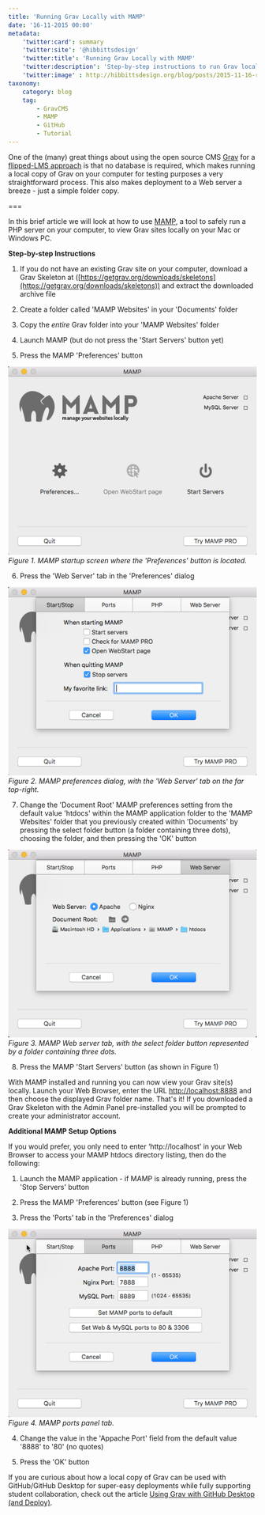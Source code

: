 ```yaml
---
title: 'Running Grav Locally with MAMP'
date: '16-11-2015 00:00'
metadata:
    'twitter:card': summary
    'twitter:site': '@hibbittsdesign'
    'twitter:title': 'Running Grav Locally with MAMP'
    'twitter:description': 'Step-by-step instructions to run Grav locally on your Mac or Windows PC.'
    'twitter:image' : http://hibbittsdesign.org/blog/posts/2015-11-16-running-grav-locally-with-mamp/MAMP-startup-screen.png
taxonomy:
    category: blog
    tag:
        - GravCMS
        - MAMP
        - GitHub
        - Tutorial
---
```


One of the (many) great things about using the open source CMS [Grav](http://getgrav.org) for a [flipped-LMS approach](/posts/2015-10-20-flipped-lms-defined) is that no database is required, which makes running a local copy of Grav on your computer for testing purposes a very straightforward process. This also makes deployment to a Web server a breeze - just a simple folder copy.

===

In this brief article we will look at how to use [MAMP](https://www.mamp.info/en/), a tool to safely run a PHP server on your computer, to view Grav sites locally on your Mac or Windows PC.

**Step-by-step Instructions**

1. If you do not have an existing Grav site on your computer, download a Grav Skeleton at ([https://getgrav.org/downloads/skeletons](https://getgrav.org/downloads/skeletons)) and extract the downloaded archive file

2. Create a folder called 'MAMP Websites' in your 'Documents' folder

3. Copy the _entire_ Grav folder into your 'MAMP Websites' folder

4. Launch MAMP (but do not press the 'Start Servers' button yet)

5. Press the MAMP 'Preferences' button

  ![MAMP startup Screen](MAMP-startup-screen.png)  
  _Figure 1. MAMP startup screen where the 'Preferences' button is located._

6. Press the 'Web Server' tab in the 'Preferences' dialog

  ![MAMP preferences dialog](MAMP-preferences.png)  
  _Figure 2. MAMP preferences dialog, with the 'Web Server' tab on the far top-right._

7. Change the 'Document Root' MAMP preferences setting from the default value 'htdocs' within the MAMP application folder to the 'MAMP Websites' folder that you previously created within 'Documents' by pressing the select folder button (a folder containing three dots), choosing the folder, and then pressing the 'OK' button

  ![MAMP Web server tab](MAMP-web-server.png)  
  _Figure 3. MAMP Web server tab, with the select folder button represented by a folder containing three dots._

8. Press the MAMP 'Start Servers' button (as shown in Figure 1)

With MAMP installed and running you can now view your Grav site(s) locally. Launch your Web Browser,  enter the URL [http://localhost:8888](http://localhost:8888) and then choose the displayed Grav folder name. That's it! If you downloaded a Grav Skeleton with the Admin Panel pre-installed you will be prompted to create your administrator account.

**Additional MAMP Setup Options**

If you would prefer, you only need to enter ‘http://localhost’ in your Web Browser to access your MAMP htdocs directory listing, then do the following:

1. Launch the MAMP application - if MAMP is already running, press the 'Stop Servers' button

2. Press the MAMP 'Preferences' button (see Figure 1)

3. Press the 'Ports' tab in the 'Preferences' dialog

  ![MAMP ports panel tab](MAMP-ports.png)  
  _Figure 4. MAMP ports panel tab._

4. Change the value in the 'Appache Port' field from the default value '8888' to '80' (no quotes)

5. Press the 'OK' button  

If you are curious about how a local copy of Grav can be used with GitHub/GitHub Desktop for super-easy deployments while fully supporting student collaboration, check out the article [Using Grav with GitHub Desktop (and Deploy)](../2015-12-11-using-grav-with-github).
